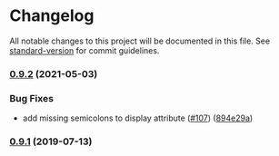 # Changelog

All notable changes to this project will be documented in this file. See [standard-version](https://github.com/conventional-changelog/standard-version) for commit guidelines.

### [0.9.2](https://github.com/aaronvanston/react-flexa/compare/v0.9.1...v0.9.2) (2021-05-03)


### Bug Fixes

* add missing semicolons to display attribute ([#107](https://github.com/aaronvanston/react-flexa/issues/107)) ([894e29a](https://github.com/aaronvanston/react-flexa/commit/894e29a))



### [0.9.1](https://github.com/aaronvanston/react-flexa/compare/v0.9.0...v0.9.1) (2019-07-13)
